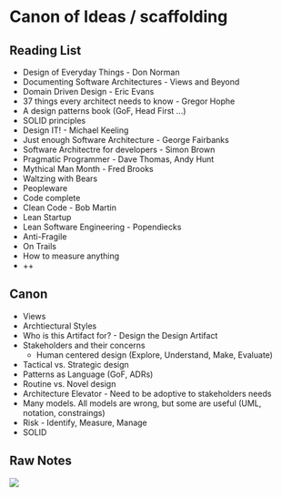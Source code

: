 # Canon of Ideas / scaffolding
## Reading List
 * Design of Everyday Things - Don Norman
 * Documenting Software Architectures - Views and Beyond
 * Domain Driven Design - Eric Evans
 * 37 things every architect needs to know - Gregor Hophe
 * A design patterns book (GoF, Head First ...)
 * SOLID principles
 * Design IT! - Michael Keeling
 * Just enough Software Architecture - George Fairbanks
 * Software Architectre for developers - Simon Brown
 * Pragmatic Programmer - Dave Thomas, Andy Hunt
 * Mythical Man Month - Fred Brooks
 * Waltzing with Bears
 * Peopleware
 * Code complete
 * Clean Code - Bob Martin
 * Lean Startup
 * Lean Software Engineering - Popendiecks
 * Anti-Fragile
 * On Trails
 * How to measure anything
 * ++

## Canon
 * Views
 * Archtiectural Styles
 * Who is this Artifact for? - Design the Design Artifact
 * Stakeholders and their concerns
   * Human centered design (Explore, Understand, Make, Evaluate)
 * Tactical vs. Strategic design
 * Patterns as Language (GoF, ADRs)
 * Routine vs. Novel design
 * Architecture Elevator - Need to be adoptive to stakeholders needs
 * Many models. All models are wrong, but some are useful (UML, notation, constraings)
 * Risk - Identify, Measure, Manage
 * SOLID


## Raw Notes

![](https://github.com/michaelkeeling/saturn2018-growing-great-software-designers-workshop/blob/master/images/cannon-of-ideas.jpg)
